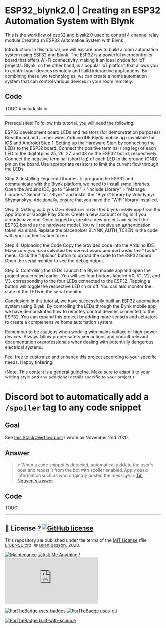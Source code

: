 # ESP32_blynk2.0 | Creating an ESP32 Automation System with Blynk
This is the workflow of esp32 and blynk2.0 used to controll 4 channel relay module 
Creating an ESP32 Automation System with Blynk

Introduction:
In this tutorial, we will explore how to build a room automation system using ESP32 and Blynk. The ESP32 is a powerful microcontroller board that offers Wi-Fi connectivity, making it an ideal choice for IoT projects. Blynk, on the other hand, is a popular IoT platform that allows you to control your devices remotely and build interactive applications. By combining these two technologies, we can create a home automation system that can control various devices in your room remotely.


## Code
TODO
#includestd.io

---
Prerequisites:
To follow this tutorial, you will need the following:

ESP32 development board
LEDs and resistors (for demonstration purposes)
Breadboard and jumper wires
Arduino IDE
Blynk mobile app (available for iOS and Android)
Step 1: Setting up the Hardware
Start by connecting the LEDs to the ESP32 board. Connect the positive terminal (long leg) of each LED to the digital pins 25, 26, 27, and 33 on the ESP32 board, respectively. Connect the negative terminal (short leg) of each LED to the ground (GND) pin on the board. Use appropriate resistors to limit the current flow through the LEDs.

Step 2: Installing Required Libraries
To program the ESP32 and communicate with the Blynk platform, we need to install some libraries. Open the Arduino IDE, go to "Sketch" > "Include Library" > "Manage Libraries." Search for "Blynk" and install the "Blynk" library by Volodymyr Shymanskyy. Additionally, ensure that you have the "WiFi" library installed.

Step 3: Setting up Blynk
Download and install the Blynk mobile app from the App Store or Google Play Store. Create a new account or log in if you already have one. Once logged in, create a new project and select the ESP32 board as the hardware model. You will receive an authentication token via email. Replace the placeholder BLYNK_AUTH_TOKEN in the code with your authentication token.

Step 4: Uploading the Code
Copy the provided code into the Arduino IDE. Make sure you have selected the correct board and port under the "Tools" menu. Click the "Upload" button to upload the code to the ESP32 board. Open the serial monitor to see the debug output.

Step 5: Controlling the LEDs
Launch the Blynk mobile app and open the project you created earlier. You will see four buttons labeled V0, V1, V2, and V3, corresponding to the four LEDs connected to the ESP32. Tapping a button will toggle the respective LED on or off. You can also monitor the state of the LEDs in the serial monitor.

Conclusion:
In this tutorial, we have successfully built an ESP32 automation system using Blynk. By controlling the LEDs through the Blynk mobile app, we have demonstrated how to remotely control devices connected to the ESP32. You can expand this project by adding more sensors and actuators to create a comprehensive home automation system.

Remember to be cautious when working with mains voltage or high-power devices. Always follow proper safety precautions and consult relevant documentation or professionals when dealing with potentially dangerous electrical systems.

Feel free to customize and enhance this project according to your specific needs. Happy tinkering!

(Note: This content is a general guideline. Make sure to adapt it to your writing style and any additional details specific to your project.)

# Discord bot to automatically add a `/spoiler` tag to any code snippet

## Goal
See [this StackOverflow post](https://stackoverflow.com/questions/64645674/how-to-automatically-mark-as-spoiler-a-snippet-of-code-in-discord?noredirect=1#comment114303076_64645674) I wrote on November 2nd 2020.

## Answer
> « When a code snippet is detected, automatically delete the user's post and repost it from the bot with spoiler enabled. Apply basic information such as who originally posted the message. » [Tin Nguyen's answer](https://stackoverflow.com/questions/64645674/how-to-automatically-mark-as-spoiler-a-snippet-of-code-in-discord?noredirect=1#comment114303076_64645674)

## Code
TODO

---

## :scroll: License ? [![GitHub license](https://img.shields.io/github/license/Naereen/notebooks.svg)](https://github.com/Naereen/notebooks/blob/master/LICENSE)
This repository are published under the terms of the [MIT License](https://lbesson.mit-license.org/) (file [LICENSE.txt](LICENSE.txt)).
© [Lilian Besson](https://GitHub.com/Naereen), 2020.

[![Maintenance](https://img.shields.io/badge/Maintained%3F-yes-green.svg)](https://GitHub.com/Naereen/notebooks/graphs/commit-activity)
[![Ask Me Anything !](https://img.shields.io/badge/Ask%20me-anything-1abc9c.svg)](https://GitHub.com/Naereen/ama)
[![Analytics](https://ga-beacon.appspot.com/UA-38514290-17/github.com/Naereen/notebooks/README.md?pixel)](https://GitHub.com/Naereen/notebooks/)

[![ForTheBadge uses-badges](http://ForTheBadge.com/images/badges/uses-badges.svg)](http://ForTheBadge.com)
[![ForTheBadge uses-git](http://ForTheBadge.com/images/badges/uses-git.svg)](https://GitHub.com/)

[![ForTheBadge built-with-science](http://ForTheBadge.com/images/badges/built-with-science.svg)](https://GitHub.com/Naereen/)
